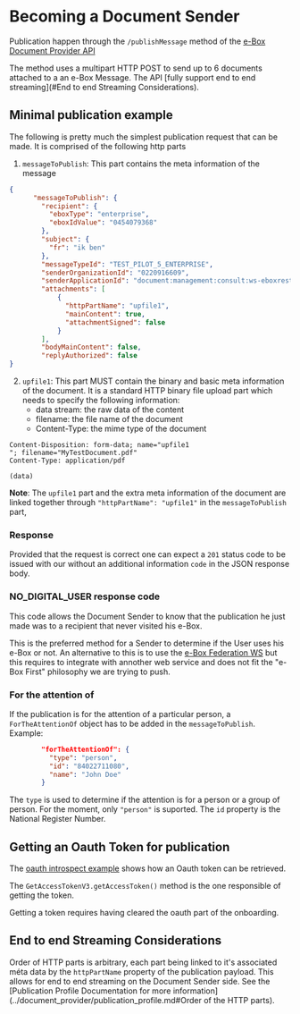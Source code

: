 # Becoming a Document Sender

Publication happen through the ```/publishMessage``` method of the [e-Box Document Provider API](../openapi/ebox-rest-2.1.yaml)

The method uses a multipart HTTP POST to send up to 6 documents attached to a an e-Box Message. The API [fully support end to end streaming](#End to end Streaming Considerations).

## Minimal publication example

The following is pretty much the simplest publication request that can be made. It is comprised of the following http parts 
1) ``messageToPublish``: This part contains the meta information of the message

```json
{
      "messageToPublish": {
        "recipient": {
          "eboxType": "enterprise",
          "eboxIdValue": "0454079368"
        },
        "subject": {
          "fr": "ik ben"
        },
        "messageTypeId": "TEST_PILOT_5_ENTERPRISE",
        "senderOrganizationId": "0220916609",
        "senderApplicationId": "document:management:consult:ws-eboxrestentreprise:0220916609",
        "attachments": [
            {
              "httpPartName": "upfile1",
              "mainContent": true,
              "attachmentSigned": false
            }
        ],
        "bodyMainContent": false,
        "replyAuthorized": false
}
```

2) ``upfile1``: This part MUST contain the binary and basic meta information of the document. It is a standard HTTP binary file upload part which needs to specify the following information:
    - data stream: the raw data of the content
    - filename: the file name of the document
    - Content-Type: the mime type of the document
```
Content-Disposition: form-data; name="upfile1
"; filename="MyTestDocument.pdf"
Content-Type: application/pdf

(data)
``` 

**Note**: The ``upfile1`` part and the extra meta information of the document are linked together through ``"httpPartName": "upfile1"`` in the ``messageToPublish`` part,

### Response

Provided that the request is correct one can expect a ``201`` status code to be issued with our without an additional information ``code`` in the JSON response body.

### NO_DIGITAL_USER response code

This code allows the Document Sender to know that the publication he just made was to a recipient that never visited his e-Box. 

This is the preferred method for a Sender to determine if the User uses his e-Box or not. An alternative to this is to use the [e-Box Federation WS]() but this requires to integrate with annother web service and does not fit the "e-Box First" philosophy we are trying to push. 

### For the attention of

If the publication is for the attention of a particular person, a ``ForTheAttentionOf`` object has to be added in the ``messageToPublish``.
Example:
```json
        "forTheAttentionOf": {
          "type": "person",
          "id": "84022711080",
          "name": "John Doe"
        }
```
The ``type`` is used to determine if the attention is for a person or a group of person. For the moment, only ``"person"`` is suported. The ``id`` property is the National Register Number.

## Getting an Oauth Token for publication

The [oauth introspect example](../examples/ouath-introspect) shows how an Oauth token can be retrieved. 

The ``GetAccessTokenV3.getAccessToken()`` method is the one responsible of getting the token. 

Getting a token requires having cleared the oauth part of the onboarding.

## End to end Streaming Considerations

Order of HTTP parts is arbitrary, each part being linked to it's associated méta data by the ``httpPartName`` property of the publication payload. This allows for end to end streaming on the Document Sender side. See the [Publication Profile Documentation for more information](../document_provider/publication_profile.md#Order of the HTTP parts). 